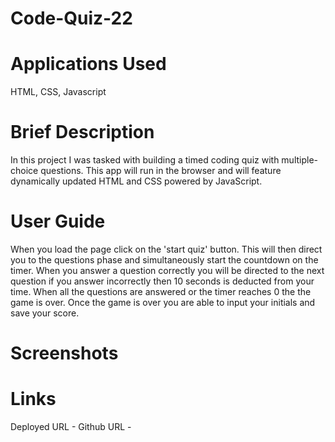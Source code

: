 # Code-Quiz-22

# Applications Used

HTML, CSS, Javascript

# Brief Description

In this project I was tasked with building a timed coding quiz with multiple-choice questions.
This app will run in the browser and will feature dynamically updated HTML and CSS powered by JavaScript.

# User Guide

When you load the page click on the 'start quiz' button. This will then direct you to the questions phase and simultaneously start the countdown on the timer. When you answer a question correctly you will be directed to the next question if you answer incorrectly then 10 seconds is deducted from your time. When all the questions are answered or the timer reaches 0 the the game is over. Once the game is over you are able to input your initials and save your score.

# Screenshots

# Links

Deployed URL -
Github URL -

